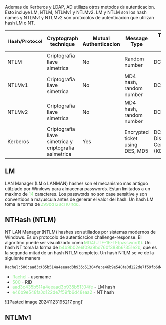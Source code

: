 Ademas de Kerberos y LDAP, AD utiliaza otros metodos de autenticacion. Esto incluye LM, NTLM, NTLMv1 y NTLMv2. LM y NTLM son los hash names y NTLMv1 y NTLMv2 son protocolos de autenticacion que utilizan hash LM o NT.


| Hash/Protocol | Cryptograph technique                                  | Mutual Authenticacion | Message Type                    | Trusted Third Party                |
| ------------- | ------------------------------------------------------ | --------------------- | ------------------------------- | ---------------------------------- |
| NTLM          | Criptografia llave simetrica                           | No                    | Random number                   | DC                                 |
| NTLMv1        | Criptografia llave simetrica                           | No                    | MD4 hash, random number         | DC                                 |
| NTLMv2        | Criptografia llave simetrica                           | No                    | MD4 hash, random number         | DC                                 |
| Kerberos      | Criptografia llave simetrica y criptografia asimetrica | Yes                   | Encrypted ticket using DES, MD5 | DC / Key Distribution Center (KDC) |

<h2>LM</h2>
LAN Manager (LM o LANMAN) hashes son el mecanismo mas antiguo utilziado por Windows para almacenar passwords. Estan limitados a un maximo de <span style="color:lightgreen">14</span> caracteres. Los passwords no son case sensitive y son convertidos a mayuscula antes de generar el valor del hash.
Un hash LM toma la forma de <span style="color:lightgreen">299bd128c1101fd6</span>.

<h2>NTHash (NTLM)</h2>
NT LAN Manager (NTLM) hashes son utiliados por sistemas modernos de Windows. Es un protocolo de autenticacion challenge-response.
El algoritmo puede ser visualizado como <span style="color:lightgreen">MD4(UTF-16-LE(password))</span>.
Un hash NT toma la forma de <span style="color:lightgreen">b4b9b02e6f09a9bd760f388b67351e2b</span>, que es la segunda mitad de un hash NTLM completo. Un hash NTLM se ve de la siguiente manera:

```bash
Rachel:500:aad3c435b514a4eeaad3b935b51304fe:e46b9e548fa0d122de7f59fb6d48eaa2:::
```
* <span style="color:lightgreen">Rachel</span> - username
* <span style="color:lightgreen">500</span> - RID
* <span style="color:lightgreen">aad3c435b514a4eeaad3b935b51304fe</span> - LM hash
* <span style="color:lightgreen">e46b9e548fa0d122de7f59fb6d48eaa2</span> - NT hash

![[Pasted image 20241123195217.png]]

<h2>NTLMv1</h2>

